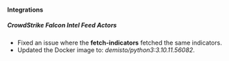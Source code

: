 
#### Integrations

##### CrowdStrike Falcon Intel Feed Actors

- Fixed an issue where the **fetch-indicators** fetched the same indicators.
- Updated the Docker image to: *demisto/python3:3.10.11.56082*.
